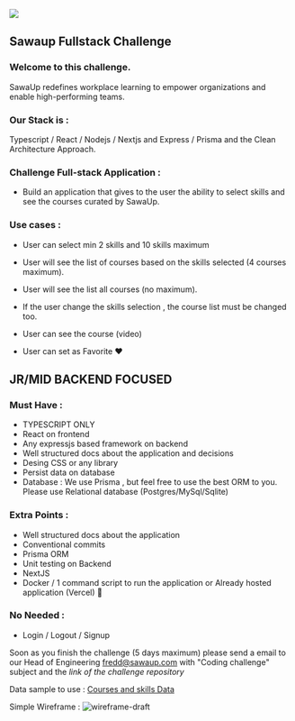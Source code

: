 ![](https://sawaup.com/assets/icons/sawaup-logo.svg)
## Sawaup Fullstack Challenge


### Welcome to this challenge.
SawaUp redefines workplace learning to empower organizations and enable high-performing teams.

### Our Stack is : 

Typescript / React / Nodejs / Nextjs and Express / Prisma and the Clean Architecture Approach.


### Challenge Full-stack Application : 

- Build an application that gives to the user the ability to select skills and see the courses curated by SawaUp.

### Use cases : 

- User can select min 2 skills and 10 skills maximum

- User will see the list of courses based on the skills selected (4 courses maximum).

- User will see the list all courses (no maximum).

- If the user change the skills selection , the course list must be changed too.

- User can see the course (video)

- User can set as Favorite :heart: 


## JR/MID BACKEND FOCUSED

### Must Have : 
- TYPESCRIPT ONLY
- React on frontend
- Any expressjs based framework on backend
- Well structured docs about the application and decisions
- Desing CSS or any library
- Persist data on database
- Database : We use Prisma , but feel free to use the best ORM to you. Please use Relational database (Postgres/MySql/Sqlite)

### Extra Points :
- Well structured docs about the application
- Conventional commits
- Prisma ORM
- Unit testing on Backend
- NextJS
- Docker / 1 command script to run the application or Already hosted application (Vercel) :eyes: 



### No Needed : 
- Login / Logout / Signup


Soon as you finish the challenge (5 days maximum) please send a email to our Head of Engineering [fredd@sawaup.com](mailto:fredd@sawaup.com)
with "Coding challenge" subject and the _link of the challenge repository_

Data sample to use : 
[Courses and skills Data](https://docs.google.com/spreadsheets/d/1YE9h20uNXk9lwV9lFcLIMAKyh9r1X0KPnBkHB-vRk4o/edit?usp=sharing)

Simple Wireframe : 
![wireframe-draft](https://user-images.githubusercontent.com/36821426/192812920-adcd4dd2-015d-4248-8571-9f6cb0e3f174.jpeg)






